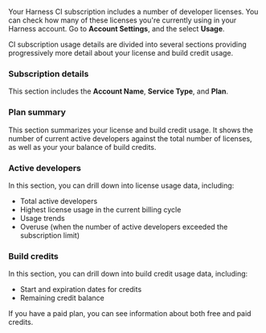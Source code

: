 Your Harness CI subscription includes a number of developer licenses. You can check how many of these licenses you're currently using in your Harness account. Go to **Account Settings**, and the select **Usage**.

CI subscription usage details are divided into several sections providing progressively more detail about your license and build credit usage.

### Subscription details

This section includes the **Account Name**, **Service Type**, and **Plan**.

### Plan summary

This section summarizes your license and build credit usage. It shows the number of current active developers against the total number of licenses, as well as your your balance of build credits.

### Active developers

In this section, you can drill down into license usage data, including:

* Total active developers
* Highest license usage in the current billing cycle
* Usage trends
* Overuse (when the number of active developers exceeded the subscription limit)

### Build credits

In this section, you can drill down into build credit usage data, including:

* Start and expiration dates for credits
* Remaining credit balance

If you have a paid plan, you can see information about both free and paid credits.

